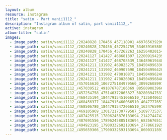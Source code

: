 ```yaml
---
layout: album
resource: instagram
title: "satin - Part vanii1112_"
description: "Instagram album of satin, part vanii1112_."
active: instagram
album-title: "satin"
images:
  - image_path: satin/vanii1112_/20240828_170456_457118901_469765639296271_3461577260146627822_n.jpg
  - image_path: satin/vanii1112_/20240828_170456_457254759_534639165805021_8011319085444612119_n.jpg
  - image_path: satin/vanii1112_/20240828_170456_457262263_1625640201549839_5256822918735654424_n.jpg
  - image_path: satin/vanii1112_/20241127_141427_468681397_1220091942396496_6808196367810259730_n.jpg
  - image_path: satin/vanii1112_/20241127_141427_468708539_1364896194485961_1912174107180111879_n.jpg
  - image_path: satin/vanii1112_/20241211_131902_469825275_18450499633066510_9049474797996222477_n.jpg
  - image_path: satin/vanii1112_/20241211_131902_469907690_18450499642066510_7063745029235662941_n.jpg
  - image_path: satin/vanii1112_/20241211_131902_470010871_18450499624066510_3147254563275298954_n.jpg
  - image_path: satin/vanii1112_/20241211_131902_470026063_18450499684066510_8881375575507390331_n.jpg
  - image_path: satin/vanii1112_/457016630_1067275184979560_3099260899732618162_n.jpg
  - image_path: satin/vanii1112_/457039512_491076787186369_8858090839661213749_n.jpg
  - image_path: satin/vanii1112_/457254758_475146372065827_502803947537457451_n.jpg
  - image_path: satin/vanii1112_/468435194_18447915451066510_7135040615977087796_n.jpg
  - image_path: satin/vanii1112_/468456377_18447915460066510_4047777657243423463_n.jpg
  - image_path: satin/vanii1112_/468506780_18447915472066510_1624765997703156936_n.jpg
  - image_path: satin/vanii1112_/469105969_1301721730779587_5109773537279210856_n.jpg
  - image_path: satin/vanii1112_/487425515_17896245876183694_2142744742084198366_n.jpg
  - image_path: satin/vanii1112_/487691556_17896245885183694_6835676513778427342_n.jpg
  - image_path: satin/vanii1112_/494923195_17900332602183694_2778661929039522733_n.jpg
  - image_path: satin/vanii1112_/495659366_17900332593183694_8600311893324484144_n.jpg
---
```

